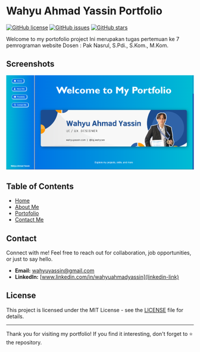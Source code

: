 # Wahyu Ahmad Yassin Portfolio

[![GitHub license](https://img.shields.io/badge/license-MIT-blue.svg)](https://github.com/killer-abhi/Portfolio/blob/main/LICENSE)
[![GitHub issues](https://img.shields.io/github/issues/killer-abhi/Portfolio.svg)](https://github.com/killer-abhi/Portfolio/issues)
[![GitHub stars](https://img.shields.io/github/stars/killer-abhi/Portfolio.svg)](https://github.com/killer-abhi/Portfolio/stargazers)

Welcome to my portofolio project
Ini merupakan tugas pertemuan ke 7 pemrograman website
Dosen : Pak Nasrul, S.Pdi., S.Kom., M.Kom.

## Screenshots
  ![Screenshot](web.png)
  
## Table of Contents

- [Home](#home)
- [About Me](#aboutme)
- [Portofolio](#portofolio)
- [Contact Me](#contact)


## Contact

Connect with me! Feel free to reach out for collaboration, job opportunities, or just to say hello.

- **Email:** wahyuyassin@gmail.com
- **LinkedIn:** [www.linkedin.com/in/wahyuahmadyassin](linkedin-link)

## License

This project is licensed under the MIT License - see the [LICENSE](LICENSE) file for details.

---

Thank you for visiting my portfolio! If you find it interesting, don't forget to ⭐️ the repository.

